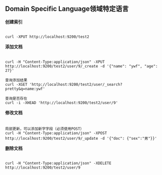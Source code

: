 Domain Specific Language领域特定语言
---

**创建索引**
######
    curl -XPUT http://localhost:9200/test2

**添加文档**
######

    curl -H "Content-Type:application/json" -XPUT http://localhost:9200/test2/user/9/_create -d '{"name": "ywf", "age": 27}'
    
    查询添加结果   
    curl -XGET 'http://localhost:9200/test2/user/_search?pretty&q=name:ywf'
   
    查询是否存在
    curl -i -XHEAD 'http://localhost:9200/test2/user/9'
    
**修改文档**
######
    
    局部更新，可以添加新字字段（必须使用POST）
    curl -H "Content-Type:application/json" -XPOST http://localhost:9200/test2/user/9/_update -d '{"doc": {"sex":"男"}}'
    
**删除文档**
######
    curl -H "Content-Type:application/json" -XDELETE http://localhost:9200/test2/user/9

